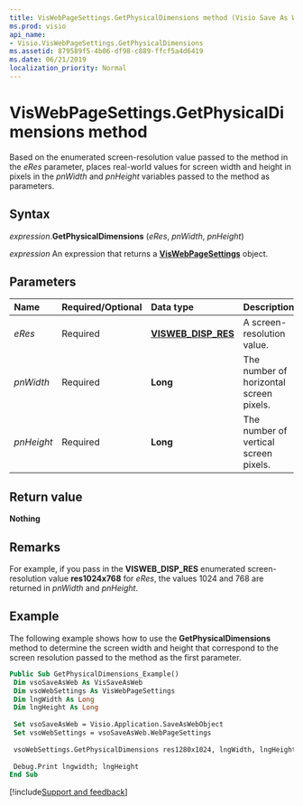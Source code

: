 ```yaml
---
title: VisWebPageSettings.GetPhysicalDimensions method (Visio Save As Web)
ms.prod: visio
api_name:
- Visio.VisWebPageSettings.GetPhysicalDimensions
ms.assetid: 879589f5-4b06-df98-c889-ffcf5a4d6419
ms.date: 06/21/2019
localization_priority: Normal
---
```



# VisWebPageSettings.GetPhysicalDimensions method

Based on the enumerated screen-resolution value passed to the method in the _eRes_ parameter, places real-world values for screen width and height in pixels in the _pnWidth_ and _pnHeight_ variables passed to the method as parameters.


## Syntax

_expression_.**GetPhysicalDimensions** (_eRes_, _pnWidth_, _pnHeight_)

_expression_ An expression that returns a **[VisWebPageSettings](Visio.VisWebPageSettings.md)** object.


## Parameters

|Name|Required/Optional|Data type|Description|
|:-----|:-----|:-----|:-----|
|_eRes_|Required| **[VISWEB_DISP_RES](Visio.VisSaveAsWeb.visweb-disp-res-enumeration.md)**|A screen-resolution value.|
|_pnWidth_ |Required| **Long**|The number of horizontal screen pixels.|
|_pnHeight_ |Required| **Long**|The number of vertical screen pixels.|

## Return value

**Nothing**


## Remarks

For example, if you pass in the **VISWEB_DISP_RES** enumerated screen-resolution value **res1024x768** for _eRes_, the values 1024 and 768 are returned in _pnWidth_ and _pnHeight_.


## Example

The following example shows how to use the **GetPhysicalDimensions** method to determine the screen width and height that correspond to the screen resolution passed to the method as the first parameter.

```vb
Public Sub GetPhysicalDimensions_Example() 
 Dim vsoSaveAsWeb As VisSaveAsWeb 
 Dim vsoWebSettings As VisWebPageSettings 
 Dim lngWidth As Long 
 Dim lngHeight As Long 
 
 Set vsoSaveAsWeb = Visio.Application.SaveAsWebObject 
 Set vsoWebSettings = vsoSaveAsWeb.WebPageSettings 
 
 vsoWebSettings.GetPhysicalDimensions res1280x1024, lngWidth, lngHeight 
 
 Debug.Print lngwidth; lngHeight 
End Sub
```

[!include[Support and feedback](~/includes/feedback-boilerplate.md)]